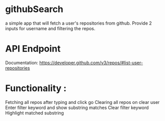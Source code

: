 # githubSearch
a simple app that will fetch a user's repositories from github. Provide 2 inputs for username and filtering the repos.

# API Endpoint
Documentation:
https://developer.github.com/v3/repos/#list-user-repositories


# Functionality :
Fetching all repos after typing and click go
Clearing all repos on clear user
Enter filter keyword and show substring matches
Clear filter keyword
Highlight matched substring
